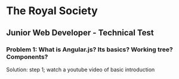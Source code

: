 
# The Royal Society

## Junior Web Developer - Technical Test

### Problem 1: What is Angular.js? Its basics? Working tree? Components?

Solution: step 1; watch a youtube video of basic introduction 
### 

### 